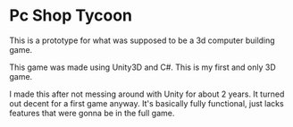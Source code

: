 # Pc Shop Tycoon

This is a prototype for what was supposed to be a 3d computer building game.

This game was made using Unity3D and C#. This is my first and only 3D game.

I made this after not messing around with Unity for about 2 years. It turned out decent for a first game anyway. It's basically fully functional, just lacks features that were gonna be in the full game.

